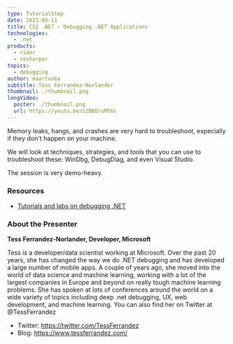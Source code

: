 ```yaml
---
type: TutorialStep
date: 2021-05-11
title: CSI .NET – Debugging .NET Applications
technologies:
  - .net
products:
  - rider
  - resharper
topics:
  - debugging
author: maartenba
subtitle: Tess Ferrandez-Norlander
thumbnail: ./thumbnail.png
longVideo:
  poster: ./thumbnail.png
  url: https://youtu.be/z2B8OruMT6s
---
```


Memory leaks, hangs, and crashes are very hard to troubleshoot, especially if they don't happen on your machine.

We will look at techniques, strategies, and tools that you can use to troubleshoot these: WinDbg, DebugDiag, and even Visual Studio.

The session is very demo-heavy.

### Resources

* [Tutorials and labs on debugging .NET](https://www.tessferrandez.com/postindex/)

### About the Presenter

**Tess Ferrandez-Norlander, Developer, Microsoft**

Tess is a developer/data scientist working at Microsoft. Over the past 20 years, she has changed the way we do .NET debugging and has developed a large number of mobile apps. A couple of years ago, she moved into the world of data science and machine learning, working with a lot of the largest companies in Europe and beyond on really tough machine learning problems. She has spoken at lots of conferences around the world on a wide variety of topics including deep .net debugging, UX, web development, and machine learning. You can also find her on Twitter at @TessFerrandez

* Twitter: https://twitter.com/TessFerrandez
* Blog: https://www.tessferrandez.com/